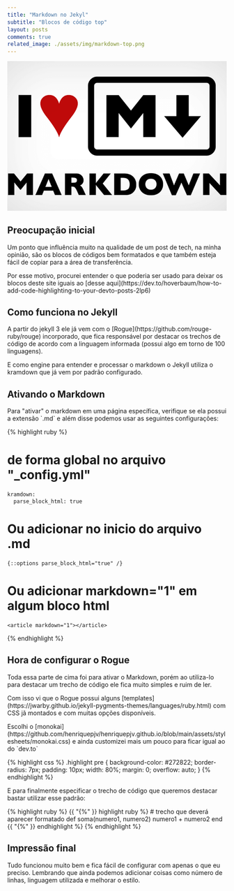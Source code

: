 ```yaml
---
title: "Markdown no Jekyl"
subtitle: "Blocos de código top"
layout: posts
comments: true
related_image: ./assets/img/markdown-top.png
---
```


<div class="container">
  <img src="/assets/img/markdown-top.png" alt="git and jekyll" class="post-main-img w3-card w3-round">
</div>

<div class="container default-width mt-5 mb-5">
  <h2 class="main-titles blog-subtitle mb-3">Preocupação inicial</h2>
  <p>Um ponto que influência muito na qualidade de um post de tech, na minha
  opinião, são os blocos de códigos bem formatados e que também esteja fácil de
  copiar para a área de transferência.</p>
  <p markdown="1">Por esse motivo, procurei entender o que poderia ser usado para
deixar os blocos deste site iguais ao [desse aqui](https://dev.to/hoverbaum/how-to-add-code-highlighting-to-your-devto-posts-2lp6) </p>


  <h2 class="main-titles blog-subtitle mb-3">Como funciona no Jekyll</h2>
  <p markdown="1">A partir do jekyll 3 ele já vem com o [Rogue](https://github.com/rouge-ruby/rouge) incorporado, que fica responsável por destacar os trechos de código de acordo com a linguagem informada (possui algo em torno de 100 linguagens).</p>
  <p>E como engine para entender e processar o markdown o Jekyll utiliza o kramdown que já vem por padrão configurado.</p>

  <h2 class="main-titles blog-subtitle mb-3">Ativando o Markdown</h2>
  <p markdown="1">Para "ativar" o markdown em uma página específica, verifique se ela possui a extensão `.md` e além disse podemos usar as seguintes configurações:</p>

  {% highlight ruby %}
  # de forma global no arquivo "_config.yml"
    kramdown:
      parse_block_html: true

  # Ou adicionar no inicio do arquivo .md
    {::options parse_block_html="true" /}

  # Ou adicionar markdown="1" em algum bloco html
    <article markdown="1"></article>

  {% endhighlight %}

  <h2 class="main-titles blog-subtitle mb-3">Hora de configurar o Rogue</h2>
  <p>Toda essa parte de cima foi para ativar o Markdown, porém ao utiliza-lo para destacar um trecho de código ele fica muito simples e ruim de ler.</p>
  <p markdown="1">Com isso vi que o Rogue possui alguns [templates](https://jwarby.github.io/jekyll-pygments-themes/languages/ruby.html) com CSS jã montados e com muitas opções disponíveis.</p>
  <p markdown="1">Escolhi o [monokai](https://github.com/henriquepjv/henriquepjv.github.io/blob/main/assets/stylesheets/monokai.css) e ainda customizei mais um pouco para ficar igual ao do `dev.to`</p>
  {% highlight css %}
    .highlight pre {
      background-color: #272822;
      border-radius: 7px;
      padding: 10px;
      width: 80%;
      margin: 0;
      overflow: auto;
    }
  {% endhighlight %}

  <br>

  <p>E para finalmente especificar o trecho de código que queremos destacar bastar utilizar esse padrão:</p>
  {% highlight ruby %}
    {{ "{%" }} highlight ruby %}
      # trecho que deverá aparecer formatado
        def soma(numero1, numero2)
          numero1 + numero2
        end
    {{ "{%" }} endhighlight %}
  {% endhighlight %}

  <h2 class="main-titles blog-subtitle mb-3">Impressão final</h2>
  <p>Tudo funcionou muito bem e fica fácil de configurar com apenas o que eu
preciso. Lembrando que ainda podemos adicionar coisas como número de linhas,
linguagem utilizada e melhorar o estilo.</p>
</div>
